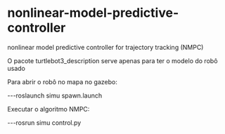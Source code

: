 # nonlinear-model-predictive-controller
 nonlinear model predictive controller for trajectory tracking (NMPC)

O pacote turtlebot3_description serve apenas para ter o modelo do robô usado

Para abrir o robô no mapa no gazebo:

---roslaunch simu spawn.launch
   
Executar o algoritmo NMPC:

---rosrun simu control.py
